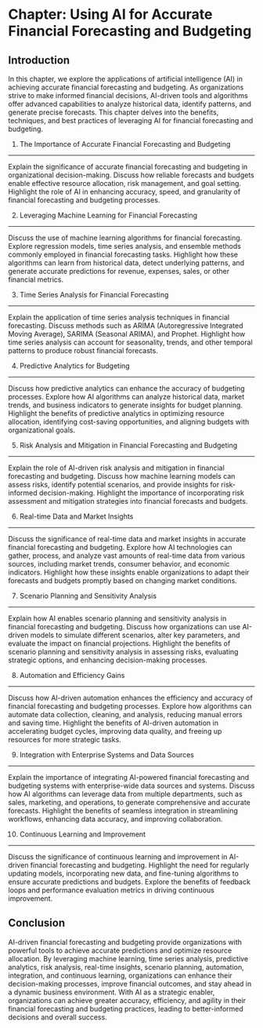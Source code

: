 Chapter: Using AI for Accurate Financial Forecasting and Budgeting
==================================================================

Introduction
------------

In this chapter, we explore the applications of artificial intelligence (AI) in achieving accurate financial forecasting and budgeting. As organizations strive to make informed financial decisions, AI-driven tools and algorithms offer advanced capabilities to analyze historical data, identify patterns, and generate precise forecasts. This chapter delves into the benefits, techniques, and best practices of leveraging AI for financial forecasting and budgeting.

1. The Importance of Accurate Financial Forecasting and Budgeting
-----------------------------------------------------------------

Explain the significance of accurate financial forecasting and budgeting in organizational decision-making. Discuss how reliable forecasts and budgets enable effective resource allocation, risk management, and goal setting. Highlight the role of AI in enhancing accuracy, speed, and granularity of financial forecasting and budgeting processes.

2. Leveraging Machine Learning for Financial Forecasting
--------------------------------------------------------

Discuss the use of machine learning algorithms for financial forecasting. Explore regression models, time series analysis, and ensemble methods commonly employed in financial forecasting tasks. Highlight how these algorithms can learn from historical data, detect underlying patterns, and generate accurate predictions for revenue, expenses, sales, or other financial metrics.

3. Time Series Analysis for Financial Forecasting
-------------------------------------------------

Explain the application of time series analysis techniques in financial forecasting. Discuss methods such as ARIMA (Autoregressive Integrated Moving Average), SARIMA (Seasonal ARIMA), and Prophet. Highlight how time series analysis can account for seasonality, trends, and other temporal patterns to produce robust financial forecasts.

4. Predictive Analytics for Budgeting
-------------------------------------

Discuss how predictive analytics can enhance the accuracy of budgeting processes. Explore how AI algorithms can analyze historical data, market trends, and business indicators to generate insights for budget planning. Highlight the benefits of predictive analytics in optimizing resource allocation, identifying cost-saving opportunities, and aligning budgets with organizational goals.

5. Risk Analysis and Mitigation in Financial Forecasting and Budgeting
----------------------------------------------------------------------

Explain the role of AI-driven risk analysis and mitigation in financial forecasting and budgeting. Discuss how machine learning models can assess risks, identify potential scenarios, and provide insights for risk-informed decision-making. Highlight the importance of incorporating risk assessment and mitigation strategies into financial forecasts and budgets.

6. Real-time Data and Market Insights
-------------------------------------

Discuss the significance of real-time data and market insights in accurate financial forecasting and budgeting. Explore how AI technologies can gather, process, and analyze vast amounts of real-time data from various sources, including market trends, consumer behavior, and economic indicators. Highlight how these insights enable organizations to adapt their forecasts and budgets promptly based on changing market conditions.

7. Scenario Planning and Sensitivity Analysis
---------------------------------------------

Explain how AI enables scenario planning and sensitivity analysis in financial forecasting and budgeting. Discuss how organizations can use AI-driven models to simulate different scenarios, alter key parameters, and evaluate the impact on financial projections. Highlight the benefits of scenario planning and sensitivity analysis in assessing risks, evaluating strategic options, and enhancing decision-making processes.

8. Automation and Efficiency Gains
----------------------------------

Discuss how AI-driven automation enhances the efficiency and accuracy of financial forecasting and budgeting processes. Explore how algorithms can automate data collection, cleaning, and analysis, reducing manual errors and saving time. Highlight the benefits of AI-driven automation in accelerating budget cycles, improving data quality, and freeing up resources for more strategic tasks.

9. Integration with Enterprise Systems and Data Sources
-------------------------------------------------------

Explain the importance of integrating AI-powered financial forecasting and budgeting systems with enterprise-wide data sources and systems. Discuss how AI algorithms can leverage data from multiple departments, such as sales, marketing, and operations, to generate comprehensive and accurate forecasts. Highlight the benefits of seamless integration in streamlining workflows, enhancing data accuracy, and improving collaboration.

10. Continuous Learning and Improvement
---------------------------------------

Discuss the significance of continuous learning and improvement in AI-driven financial forecasting and budgeting. Highlight the need for regularly updating models, incorporating new data, and fine-tuning algorithms to ensure accurate predictions and budgets. Explore the benefits of feedback loops and performance evaluation metrics in driving continuous improvement.

Conclusion
----------

AI-driven financial forecasting and budgeting provide organizations with powerful tools to achieve accurate predictions and optimize resource allocation. By leveraging machine learning, time series analysis, predictive analytics, risk analysis, real-time insights, scenario planning, automation, integration, and continuous learning, organizations can enhance their decision-making processes, improve financial outcomes, and stay ahead in a dynamic business environment. With AI as a strategic enabler, organizations can achieve greater accuracy, efficiency, and agility in their financial forecasting and budgeting practices, leading to better-informed decisions and overall success.
